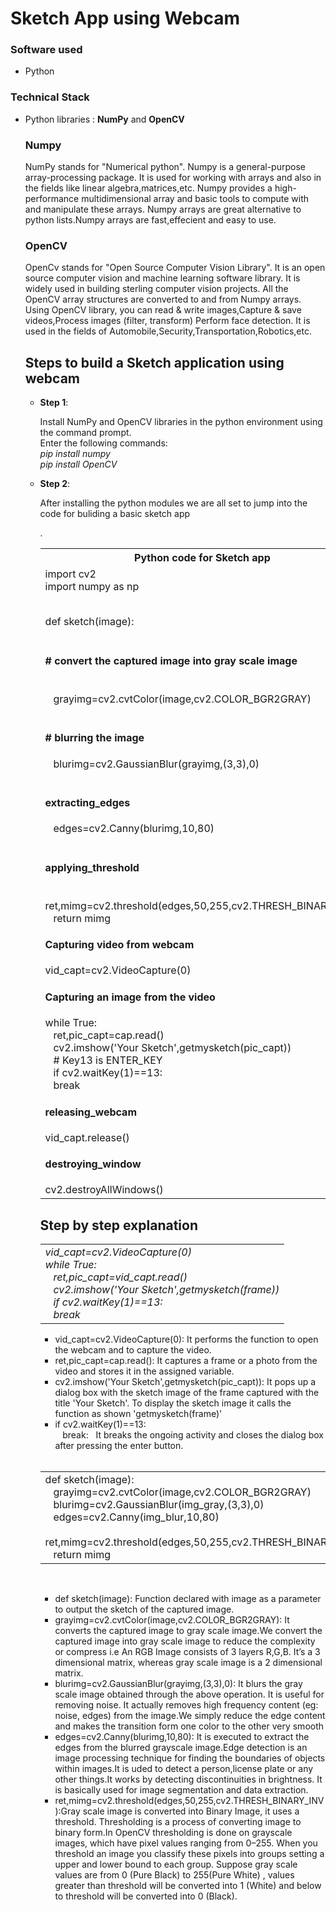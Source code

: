 <h1>Sketch App using Webcam</h1>
<h3>Software used</h3><ul><li>Python</li></ul>
<h3>Technical Stack</h3><ul><li>Python libraries : <b>NumPy</b> and <b> OpenCV </b> 
<h3>Numpy</h3>
<p>NumPy stands for "Numerical python". Numpy is a general-purpose array-processing package. It is used for working with arrays and also in the fields like linear algebra,matrices,etc.
Numpy provides a high-performance multidimensional array and basic tools to compute with and manipulate these arrays. Numpy arrays are great alternative to python lists.Numpy arrays are fast,effecient and easy to use.</p>
<h3>OpenCV</h3>
<p>OpenCv stands for "Open Source Computer Vision Library". It is an open source computer vision and machine learning software library. It is widely used in building sterling 
computer vision projects. All the OpenCV array structures are converted to and from Numpy arrays. Using OpenCV library, you can read & write images,Capture & save videos,Process images (filter, transform)
Perform face detection. It is used in the fields of Automobile,Security,Transportation,Robotics,etc.</p>
<h2>Steps to build a Sketch application using webcam</h2>
<ul><li><b>Step 1</b>:</li>
<p>Install NumPy and OpenCV libraries in the python environment using the command prompt.<br> Enter the following commands:<br>
<i>pip install numpy</i><br>
<i>pip install OpenCV</i></p>
<li><b>Step 2</b>:</li>
<p>After installing the python modules we are all set to jump into the code for buliding a basic sketch app</p>.
<table><tr><th>Python code for Sketch app</th></tr>
<tr><td>import cv2<br>
import numpy as np<br><br>

def sketch(image):<br>
&nbsp;&nbsp;    <h4># convert the captured image into gray scale image </h4><br>
&nbsp;&nbsp;     grayimg=cv2.cvtColor(image,cv2.COLOR_BGR2GRAY)<br>
&nbsp;&nbsp;     <h4># blurring the image</h4>
&nbsp;&nbsp;     blurimg=cv2.GaussianBlur(grayimg,(3,3),0)<br>
&nbsp;&nbsp;     <h4>extracting_edges</h4>
&nbsp;&nbsp;     edges=cv2.Canny(blurimg,10,80)<br>
&nbsp;&nbsp;     <h4>applying_threshold</h4>
&nbsp;&nbsp;     ret,mimg=cv2.threshold(edges,50,255,cv2.THRESH_BINARY_INV)<br>
&nbsp;&nbsp;     return mimg<br>

<h4>Capturing video from webcam</h4>
vid_capt=cv2.VideoCapture(0)<br>
<h4>Capturing an image from the video</h4>
while True:<br>
&nbsp;&nbsp;     ret,pic_capt=cap.read()<br>
&nbsp;&nbsp;     cv2.imshow('Your Sketch',getmysketch(pic_capt))<br>
&nbsp;&nbsp;     # Key13 is ENTER_KEY<br>
&nbsp;&nbsp;     if cv2.waitKey(1)==13:<br>
&nbsp;&nbsp;         break<br>
<h4>releasing_webcam</h4>
vid_capt.release()<br>
<h4>destroying_window</h4>
cv2.destroyAllWindows()<br></tr></table>

<h2>Step by step explanation</h2>
<table><tr><td>
<i>vid_capt=cv2.VideoCapture(0)</i><br>
<i>while True:<br>
&nbsp;&nbsp;     ret,pic_capt=vid_capt.read()<br>
&nbsp;&nbsp;     cv2.imshow('Your Sketch',getmysketch(frame))<br>
&nbsp;&nbsp;     if cv2.waitKey(1)==13:<br>
&nbsp;&nbsp;         break<br></i></td></tr></table>
<ul><li>vid_capt=cv2.VideoCapture(0): It performs the function to open the webcam and to capture the video.</li>
<li>ret,pic_capt=cap.read(): It captures a frame or a photo from the video and stores it in the assigned variable.</li>
<li>cv2.imshow('Your Sketch',getmysketch(pic_capt)): It pops up a dialog box with the sketch image of the frame captured  with the title 'Your Sketch'. To display the sketch image it calls the function as shown 'getmysketch(frame)' </li>
<li>if cv2.waitKey(1)==13:<br>
&nbsp;&nbsp;         break:&nbsp;&nbsp; It breaks the ongoing activity and closes the dialog box after pressing the enter button.</li></ul><br>
<table><tr><td>def sketch(image):<br>
&nbsp;&nbsp;     grayimg=cv2.cvtColor(image,cv2.COLOR_BGR2GRAY)<br>
&nbsp;&nbsp;     blurimg=cv2.GaussianBlur(img_gray,(3,3),0)<br>
&nbsp;&nbsp;     edges=cv2.Canny(img_blur,10,80)<br>
&nbsp;&nbsp;     ret,mimg=cv2.threshold(edges,50,255,cv2.THRESH_BINARY_INV)<br>
&nbsp;&nbsp;     return mimg<br></td></tr></table><br>

<ul><li>def sketch(image): Function declared with image as a parameter to output the sketch of the captured image.</li>
<li>grayimg=cv2.cvtColor(image,cv2.COLOR_BGR2GRAY): It converts the captured image to gray scale image.We convert the captured image into gray scale image to reduce the complexity or compress i.e An RGB Image consists of 3 layers R,G,B. It’s a 3 dimensional matrix, whereas gray scale image is a 2 dimensional matrix.</li>
<li>blurimg=cv2.GaussianBlur(grayimg,(3,3),0): It blurs the gray scale image obtained through the above operation. It is useful for removing noise. It actually removes high frequency content (eg: noise, edges) from the image.We simply reduce the edge content and makes the transition form one color to the other very smooth<br>
<li>edges=cv2.Canny(blurimg,10,80): It is executed to extract the edges from the blurred grayscale image.Edge detection is an image processing technique for finding the boundaries of objects within images.It is uded to detect a person,license plate or any other things.It works by detecting discontinuities in brightness. It is basically used for image segmentation and data extraction. </li>
<li>ret,mimg=cv2.threshold(edges,50,255,cv2.THRESH_BINARY_INV):Gray scale image is converted into Binary Image, it uses a threshold. Thresholding is a process of converting image to binary form.In OpenCV thresholding is done on grayscale images, which have pixel values ranging from 0–255. When you threshold an image you classify these pixels into groups setting a upper and lower bound to each group.
Suppose gray scale values are from 0 (Pure Black) to 255(Pure White) , values greater than threshold will be converted into 1 (White) and below to threshold will be converted into 0 (Black).</li>







